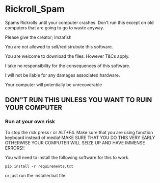 # Rickroll_Spam

Spams Rickrolls until your computer crashes. Don't run this except on old computers that are going to go to waste anyway.

Please give the creator; Imzafish

You are not allowed to sell/redistrubute this software.

You are welcome to download the files. However T&Cs apply.

I take no responsibility for the consequences of this software.

I will not be liable for any damages associated hardware.

Your computer will potentially be unrecoverable

## DON"T RUN THIS UNLESS YOU WANT TO RUIN YOUR COMPUTER

### Run at your own risk

To stop the rick press r or ALT+F4. Make sure that you are using function keyboard instead of media! MAKE SURE THAT YOU DO THIS VERY EARLY OTHERWISE YOUR COMPUTER WILL SEIZE UP AND HAVE IMMENSE ERRORS!!

You will need to install the following software for this to work.

`pip install -r requirements.txt`

or just run the installer.bat file
